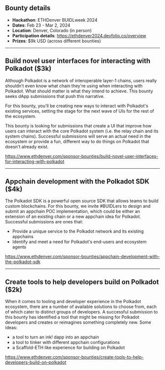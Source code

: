 ## Bounty details

* **Hackathon**: ETHDenver BUIDLweek 2024 
* **Dates**: Feb 23 - Mar 2, 2024
* **Location**: Denver, Colorado (in person)
* **Participation details**: https://ethdenver2024.devfolio.co/overview
* **Prizes**: $9k USD (across different bounties)

---

## Build novel user interfaces for interacting with Polkadot ($3k)

Although Polkadot is a network of interoperable layer-1 chains, users really shouldn’t even know what chain they're using when interacting with Polkadot. What should matter is what they intend to achieve. This bounty seeks dApp submissions that push this narrative.

For this bounty, you'll be creating new ways to interact with Polkadot's existing services, setting the stage for the next wave of UIs for the rest of the ecosystem.

This bounty is looking for submissions that create a UI that improve how users can interact with the core Polkadot system (i.e. the relay chain and its system chains). Successful submissions will serve an actual need in the ecosystem or provide a fun, different way to do things on Polkadot that doesn't already exist.

https://www.ethdenver.com/sponsor-bounties/build-novel-user-interfaces-for-interacting-with-polkadot 

---

## Appchain development with the Polkadot SDK ($4k)

The Polkadot SDK is a powerful open source SDK that allows teams to build custom blockchains. For this bounty, we invite #BUIDLers to design and submit an appchain POC implementation, which could be either an extension of an existing chain or a new appchain idea for Polkadot. Successful submissions are ones that:

- Provide a unique service to the Polkadot network and its existing appchains
- Identify and meet a need for Polkadot's end-users and ecosystem agents

https://www.ethdenver.com/sponsor-bounties/appchain-development-with-the-polkadot-sdk 

---

## Create tools to help developers build on Polkadot ($2k)

When it comes to tooling and developer experience in the Polkadot ecosystem, there are a number of available solutions to choose from, each of which cater to distinct groups of developers. A successful submission to this bounty has identified a tool that might be missing for Polkadot developers and creates or reimagines something completely new. Some ideas:

- a tool to turn an ink! dapp into an appchain
- a tool to tinker with different appchain configurations
- a Scaffold-ETH like experience for building on Polkadot

https://www.ethdenver.com/sponsor-bounties/create-tools-to-help-developers-build-on-polkadot 
